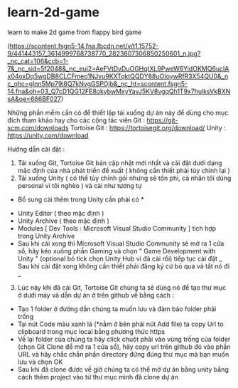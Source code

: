 # learn-2d-game
learn to make 2d game from flappy bird game

(https://scontent.fsgn5-14.fna.fbcdn.net/v/t1.15752-9/441443157_3614999768738770_2823607306850250601_n.jpg?_nc_cat=106&ccb=1-7&_nc_sid=5f2048&_nc_eui2=AeFVtDvDuOGHqtXL9PweW6YidOKMQ6ucIAx04oxDq5wgDB8CLCFmeo1NJvu9KXTqktQQDY88uOIoywRfR3X54QU0&_nc_ohc=glnn5Mp79i8Q7kNvgGSPOjb&_nc_ht=scontent.fsgn5-14.fna&oh=03_Q7cD1QG12FE8okybwMxyYavJ5KV8vgqQh1T9x7hulksVkBXNsA&oe=666BF027)

Những phần mềm cần có để thiết lập tải xuống dự án này để dùng cho mục đích tham khảo hay cho các cộng tác viên
Git : https://git-scm.com/downloads
Tortoise Git : https://tortoisegit.org/download/
Unity : https://unity.com/download

Hướng dẫn cài đặt :
1. Tải xuống Git, Tortoise Git bản cập nhật mới nhất và cài đặt dưới dạng mặc định của nhà phát triển đề xuất 
( không cần thiết phải tùy chỉnh lại ) 
2. Tải xuống Unity ( có thể tùy chỉnh gói nhưng sẽ tốn phí, cá nhân tôi dùng personal vì tôi nghèo ) và cài như tương tự
* Bổ sung cài thêm trong Unity cần phải có *
+ Unity Editor ( theo mặc định )
+ Unity Archive ( theo mặc định )
+ Modules [ Dev Tools : Microsoft Visual Studio Community ] tích hợp trong Unity Archive
+ Sau khi cài xong thì Microsoft Visual Studio Community sẽ mở ra 1 cửa sổ, hãy kéo xuống phần Gaming và chọn " Game Development with Unity " (optional bỏ tick chọn Unity Hub vì đã cài rồi) tiếp tục cài đặt 
_ Sau khi cài đặt xong không cần thiết phải đăng ký cứ bỏ qua và tắt nó đi _
3. Lúc này khi đã cài Git, Tortoise Git chúng ta sẽ dùng nó để tạo thư mục ở dưới máy và dẫn dự án ở trên github về bằng cách :
+ Tạo 1 folder ở đường dẫn chúng ta muốn lưu và đảm bảo folder phải trống
+ Tại nút Code màu xanh lá (*nằm ở bên phải nút Add file) ta copy Url to clipboard trong mục local bằng phương thức https
+ Về lại folder của chúng ta hãy click chuột phải vào vùng trống của folder (chọn Git Clone để mở ra 1 cửa sổ), hãy copy url trên github đó vào phần URL và hãy chắc chắn phần directory đứng đúng thư mục mà bạn muốn lưu và chọn OK
+ Sau khi đã clone được về giờ chúng ta có thể mở dự án bằng unity bằng cách thêm project vào từ thư mục mình đã clone dự án
